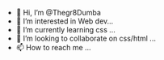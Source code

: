 - 👋 Hi, I’m @Thegr8Dumba
- 👀 I’m interested in Web dev...
- 🌱 I’m currently learning css ...
- 💞️ I’m looking to collaborate on css/html ...
- 📫 How to reach me ...

<!---
Thegr8Dumba/Thegr8Dumba is a ✨ special ✨ repository because its `README.md` (this file) appears on your GitHub profile.
You can click the Preview link to take a look at your changes.
--->
